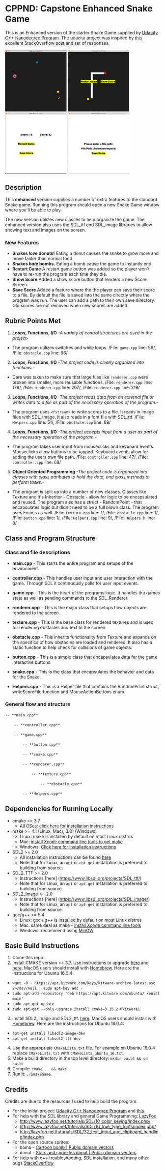 # CPPND: Capstone **Enhanced** Snake Game

This is an Enhanced version of the starter Snake Game supplied by [Udacity C++ Nanodegree Program](https://www.udacity.com/course/c-plus-plus-nanodegree--nd213). The udacity project was inspired by [this](https://codereview.stackexchange.com/questions/212296/snake-game-in-c-with-sdl) excellent StackOverflow post and set of responses.

<img src="snakegame1.png" width="200" height="200" />
<img src="snakegame2.png" width="200" height="200" />
<img src="snakegame3.png" width="200" height="200" />
<img src="snakegame4.png" width="200" height="200" />

## Description

This **enhanced** version supplies a number of extra features to the standard Snake game. Running this program should open a new Snake Game window where you'll be able to play.

The new version utilizes new classes to help organize the game. The enhanced version also uses the SDL_ttf and SDL_image libraries to allow showing text and images on the screen.

### New Features
* **Snakes *love* donuts!** Eating a donut causes the snake to grow more and move faster than normal food.
* **Snakes *hate* bombs.** Eating a bomb cause the game to instantly end.
* **Restart Game** A restart game button was added so the player won't have to re-run the program each time they die.
* **Show Score** Added a show score button that renders a new Score Screen.
* **Save Score** Added a feature where the the player can save their score to a file. By default the file is saved into the same directly where the program was run. The user can add a path to their own save directory. Old scores are not removed when new scores are added.

## Rubric Points Met

1. **Loops, Functions, I/O** *-A variety of control structures are used in the project-*
  - The program utilizes switches and while loops. /File: `game.cpp` line: 56/,  /File: `obstacle.cpp` line: 96/
2. **Loops, Functions, I/O** *-The project code is clearly organized into functions.-*
  - Care was taken to make sure that large files like `renderer.cpp` were broken into smaller, more reusable functions. /File: `renderer.cpp` line: 179/,  /File: `renderer.cpp` line: 207/, /File: `renderer.cpp` line: 219/
3. **Loops, Functions, I/O** *-The project reads data from an external file or writes data to a file as part of the necessary operation of the program.-*
  - The program uses `<fstream>` to write scores to a file. It reads in image files with SDL_Image. It also reads in a font file with SDL_ttf. /File: `Helpers.cpp` line: 51/,  /File: `obstacle.cpp` line: 89/
4. **Loops, Functions, I/O** *-The project accepts input from a user as part of the necessary operation of the program.-*
  - The program takes user input from mouseclicks and keyboard events. Mouseclicks allow buttons to be tapped. Keyboard events allow for adding the users own file path. /File: `controller.cpp` line: 47/,  /File: `controller.cpp` line: 68/
5. **Object Oriented Programming** *-The project code is organized into classes with class attributes to hold the data, and class methods to perform tasks.-*
  - The program is split up into a number of new classes. Classes like Texture and it's Inheritor - Obstacle - allow for logic to be encapsulated and reused. The program also has a struct - RandomPoint - that encapsulates logic but didn't need to be a full blown class. The program uses Enums as well. /File: `texture.cpp` line: 1/, /File: `obstacle.cpp` line: 1/, /File: `button.cpp` line: 1/, /File: `Helpers.cpp` line: 9/, /File: `Helpers.h` line: 8/


## Class and Program Structure

### Class and file descriptions
- **main.cpp** - This starts the entire program and setups of the environment.

- **controller.cpp** - This handles user input and user interaction with the game. Through SDL it continuously polls for user input events.

- **game.cpp** - This is the heart of the programs logic. It handles the games state as well as sending commands to the SDL_Renderer.

- **renderer.cpp** - This is the major class that setups how objects are rendered to the screen.

- **texture.cpp** - This is the base class for rendered textures and is used for rendering obstacles and text to the screen.

- **obstacle.cpp** - This inherits functionality from Texture and expands on the specifics of how obstacles are loaded and rendered. It also has a static function to help check for collisions of game objects.

- **button.cpp** - This is a simple class that encapsulates data for the game interactive buttons.

- **snake.cpp** - This is the class that encapsulates the behavior and data for the Snake.

- **Helpers.cpp** - This is a Helper file that contains the RandomPoint struct, writeScoreFile function and MouseActionButtons enum.

### General flow and structure
```
-- **main.cpp**

    -- **controller.cpp**

    -- **game.cpp**

        -- **button.cpp**

        -- **snake.cpp**

        -- **renderer.cpp**

            -- **texture.cpp**

                -- **obstacle.cpp**

        -- **Helpers.cpp**
```

## Dependencies for Running Locally
* cmake >= 3.7
  * All OSes: [click here for installation instructions](https://cmake.org/install/)
* make >= 4.1 (Linux, Mac), 3.81 (Windows)
  * Linux: make is installed by default on most Linux distros
  * Mac: [install Xcode command line tools to get make](https://developer.apple.com/xcode/features/)
  * Windows: [Click here for installation instructions](http://gnuwin32.sourceforge.net/packages/make.htm)
* SDL2 >= 2.0
  * All installation instructions can be found [here](https://wiki.libsdl.org/Installation)
  * Note that for Linux, an `apt` or `apt-get` installation is preferred to building from source.
* SDL2_TTF  >= 2.0
  * Instructions [here] (https://www.libsdl.org/projects/SDL_ttf/)
  * Note that for Linux, an `apt` or `apt-get` installation is preferred to building from source.
* SDL2_Image  >= 2.0
  * Instructions [here] (https://www.libsdl.org/projects/SDL_image/)
  * Note that for Linux, an `apt` or `apt-get` installation is preferred to building from source.
* gcc/g++ >= 5.4
  * Linux: gcc / g++ is installed by default on most Linux distros
  * Mac: same deal as make - [install Xcode command line tools](https://developer.apple.com/xcode/features/)
  * Windows: recommend using [MinGW](http://www.mingw.org/)

## Basic Build Instructions

1. Clone this repo.
2. Install CMAKE version >= 3.7. Use instructions to upgrade [here](https://apt.kitware.com/) and [here](https://askubuntu.com/questions/355565/how-do-i-install-the-latest-version-of-cmake-from-the-command-line#answer-1157132). MacOS users should install with [Homebrew](https://brew.sh/). Here are the instructions for Ubuntu 16.0.4:
  * `wget -O - https://apt.kitware.com/keys/kitware-archive-latest.asc 2>/dev/null | sudo apt-key add -`
  * `sudo apt-add-repository 'deb https://apt.kitware.com/ubuntu/ xenial main'`
  * `sudo apt-get update`
  * `sudo apt-get --only-upgrade install cmake=3.15.2-0kitware1`
3. install SDL2_image and SDL2_ttf. [here](https://lazyfoo.net/tutorials/SDL/06_extension_libraries_and_loading_other_image_formats/linux/index.php). MacOS users should install with [Homebrew](https://brew.sh/). Here are the instructions for Ubuntu 16.0.4:
  * `apt-get install libsdl2-image-dev`
  * `apt-get install libsdl2-ttf-dev`
4. Use the appropriate `CMakeLists.txt` file. For example on Ubuntu 16.0.4 replace `CMakeLists.txt` with `CMakeLists_ubuntu_16.txt`.
5. Make a build directory in the top level directory: `mkdir build && cd build`
6. Compile: `cmake .. && make`
7. Run it: `./SnakeGame`.

## Credits

Credits are due to the resources I used to help build the program:

* For the initial project: [Udacity C++ Nanodegree Program](https://www.udacity.com/course/c-plus-plus-nanodegree--nd213) and [this](https://codereview.stackexchange.com/questions/212296/snake-game-in-c-with-sdl)
* For help with the SDL library and general Game Programming: [LazyFoo](http://lazyfoo.net/tutorials/SDL/index.php)
  * http://www.lazyfoo.net/tutorials/SDL/10_color_keying/index.php/
  * http://www.lazyfoo.net/tutorials/SDL/16_true_type_fonts/index.php/
  * http://lazyfoo.net/tutorials/SDL/32_text_input_and_clipboard_handling/index.php
* For the open source sprites:
  * bomb - [Cartoon bomb |		Public domain vectors](https://publicdomainvectors.org/en/free-clipart/Cartoon-bomb/49746.html)
  * donut -  [Stars and sprinkles donut |		Public domain vectors](https://publicdomainvectors.org/en/free-clipart/Stars-and-sprinkles-donut/67075.html)
* For help with c++ troubleshooting, SDL installation, and many other bugs [StackOverflow](https://stackoverflow.com/)